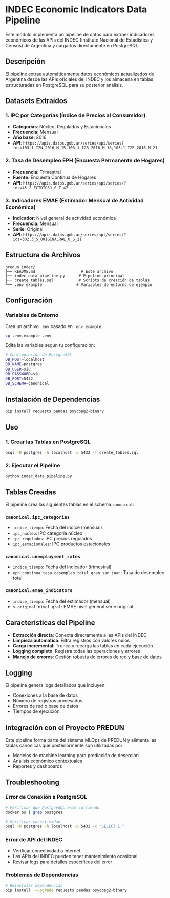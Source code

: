# INDEC Economic Indicators Data Pipeline

Este módulo implementa un pipeline de datos para extraer indicadores económicos de las APIs del INDEC (Instituto Nacional de Estadística y Censos) de Argentina y cargarlos directamente en PostgreSQL.

## Descripción

El pipeline extrae automáticamente datos económicos actualizados de Argentina desde las APIs oficiales del INDEC y los almacena en tablas estructuradas en PostgreSQL para su posterior análisis.

## Datasets Extraídos

### 1. IPC por Categorías (Índice de Precios al Consumidor)
- **Categorías**: Núcleo, Regulados y Estacionales
- **Frecuencia**: Mensual
- **Año base**: 2016
- **API**: `https://apis.datos.gob.ar/series/api/series?ids=103.1_I2N_2016_M_15,103.1_I2R_2016_M_18,103.1_I2E_2016_M_21`

### 2. Tasa de Desempleo EPH (Encuesta Permanente de Hogares)
- **Frecuencia**: Trimestral
- **Fuente**: Encuesta Continua de Hogares
- **API**: `https://apis.datos.gob.ar/series/api/series/?ids=45.2_ECTDTGSJ_0_T_47`

### 3. Indicadores EMAE (Estimador Mensual de Actividad Económica)
- **Indicador**: Nivel general de actividad económica
- **Frecuencia**: Mensual
- **Serie**: Original
- **API**: `https://apis.datos.gob.ar/series/api/series/?ids=302.3_S_ORIGINALRAL_0_S_21`

## Estructura de Archivos

```
predun_indec/
├── README.md                    # Este archivo
├── indec_data_pipeline.py      # Pipeline principal
├── create_tables.sql           # Scripts de creación de tablas
└── .env.example               # Variables de entorno de ejemplo
```

## Configuración

### Variables de Entorno

Crea un archivo `.env` basado en `.env.example`:

```bash
cp .env.example .env
```

Edita las variables según tu configuración:

```bash
# Configuración de PostgreSQL
DB_HOST=localhost
DB_NAME=postgres
DB_USER=siu
DB_PASSWORD=siu
DB_PORT=5432
DB_SCHEMA=canonical
```

## Instalación de Dependencias

```bash
pip install requests pandas psycopg2-binary
```

## Uso

### 1. Crear las Tablas en PostgreSQL

```bash
psql -U postgres -h localhost -p 5432 -f create_tables.sql
```

### 2. Ejecutar el Pipeline

```bash
python indec_data_pipeline.py
```

## Tablas Creadas

El pipeline crea las siguientes tablas en el schema `canonical`:

### `canonical.ipc_categories`
- `indice_tiempo`: Fecha del índice (mensual)
- `ipc_nucleo`: IPC categoría núcleo
- `ipc_regulados`: IPC precios regulados
- `ipc_estacionales`: IPC productos estacionales

### `canonical.unemployment_rates`
- `indice_tiempo`: Fecha del indicador (trimestral)
- `eph_continua_tasa_desempleo_total_gran_san_juan`: Tasa de desempleo total

### `canonical.emae_indicators`
- `indice_tiempo`: Fecha del estimador (mensual)
- `s_original_nivel_gral`: EMAE nivel general serie original

## Características del Pipeline

- **Extracción directa**: Conecta directamente a las APIs del INDEC
- **Limpieza automática**: Filtra registros con valores nulos
- **Carga incremental**: Trunca y recarga las tablas en cada ejecución
- **Logging completo**: Registra todas las operaciones y errores
- **Manejo de errores**: Gestión robusta de errores de red y base de datos

## Logging

El pipeline genera logs detallados que incluyen:
- Conexiones a la base de datos
- Número de registros procesados
- Errores de red o base de datos
- Tiempos de ejecución

## Integración con el Proyecto PREDUN

Este pipeline forma parte del sistema MLOps de PREDUN y alimenta las tablas canónicas que posteriormente son utilizadas por:
- Modelos de machine learning para predicción de deserción
- Análisis económico contextuales
- Reportes y dashboards

## Troubleshooting

### Error de Conexión a PostgreSQL
```bash
# Verificar que PostgreSQL esté corriendo
docker ps | grep postgres

# Verificar conectividad
psql -U postgres -h localhost -p 5432 -c "SELECT 1;"
```

### Error de API del INDEC
- Verificar conectividad a internet
- Las APIs del INDEC pueden tener mantenimiento ocasional
- Revisar logs para detalles específicos del error

### Problemas de Dependencias
```bash
# Reinstalar dependencias
pip install --upgrade requests pandas psycopg2-binary
```